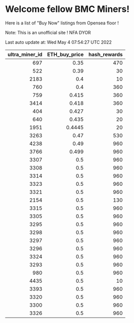 # Welcome fellow BMC Miners!
Here is a list of "Buy Now" listings from Opensea floor !

Note: This is an unofficial site ! NFA DYOR


Last auto update at: Wed May  4 07:54:27 UTC 2022


|   ultra_miner_id |   ETH_buy_price |   hash_rewards |
|-----------------:|----------------:|---------------:|
|              697 |          0.35   |            470 |
|              522 |          0.39   |             30 |
|             2183 |          0.4    |             10 |
|              760 |          0.4    |            360 |
|              759 |          0.415  |            360 |
|             3414 |          0.418  |            360 |
|              404 |          0.427  |             30 |
|              640 |          0.435  |             20 |
|             1951 |          0.4445 |             20 |
|             3263 |          0.47   |            530 |
|             4238 |          0.49   |            960 |
|             3766 |          0.499  |            960 |
|             3307 |          0.5    |            960 |
|             3308 |          0.5    |            960 |
|             3314 |          0.5    |            960 |
|             3323 |          0.5    |            960 |
|             3321 |          0.5    |            960 |
|             2154 |          0.5    |            130 |
|             3315 |          0.5    |            960 |
|             3305 |          0.5    |            960 |
|             3295 |          0.5    |            960 |
|             3298 |          0.5    |            960 |
|             3297 |          0.5    |            960 |
|             3296 |          0.5    |            960 |
|             3324 |          0.5    |            960 |
|             3293 |          0.5    |            960 |
|              980 |          0.5    |            960 |
|             4435 |          0.5    |             10 |
|             3393 |          0.5    |            960 |
|             3320 |          0.5    |            960 |
|             3300 |          0.5    |            960 |
|             3326 |          0.5    |            960 |